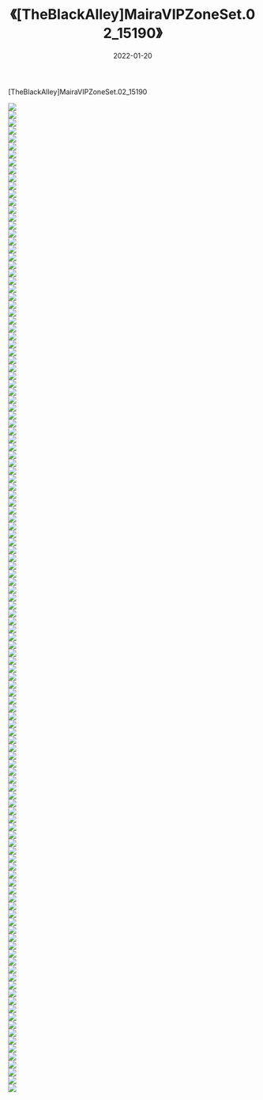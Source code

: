 ﻿---
layout: post
title:  《[TheBlackAlley]MairaVIPZoneSet.02_15190》
date:   2022-01-20
img: http://imgx.orgx.ga/漏D/2022/[TheBlackAlley]MairaVIPZoneSet.02_15190/000.jpg
categories: [美女, 清纯, 唯美]
---

[TheBlackAlley]MairaVIPZoneSet.02_15190

  ![](http://imgx.orgx.ga/漏D/2022/[TheBlackAlley]MairaVIPZoneSet.02_15190/001.jpg) <br> ![](http://imgx.orgx.ga/漏D/2022/[TheBlackAlley]MairaVIPZoneSet.02_15190/002.jpg) <br> ![](http://imgx.orgx.ga/漏D/2022/[TheBlackAlley]MairaVIPZoneSet.02_15190/003.jpg) <br> ![](http://imgx.orgx.ga/漏D/2022/[TheBlackAlley]MairaVIPZoneSet.02_15190/004.jpg) <br> ![](http://imgx.orgx.ga/漏D/2022/[TheBlackAlley]MairaVIPZoneSet.02_15190/005.jpg) <br> ![](http://imgx.orgx.ga/漏D/2022/[TheBlackAlley]MairaVIPZoneSet.02_15190/006.jpg) <br> ![](http://imgx.orgx.ga/漏D/2022/[TheBlackAlley]MairaVIPZoneSet.02_15190/007.jpg) <br> ![](http://imgx.orgx.ga/漏D/2022/[TheBlackAlley]MairaVIPZoneSet.02_15190/008.jpg) <br> ![](http://imgx.orgx.ga/漏D/2022/[TheBlackAlley]MairaVIPZoneSet.02_15190/009.jpg) <br> ![](http://imgx.orgx.ga/漏D/2022/[TheBlackAlley]MairaVIPZoneSet.02_15190/010.jpg) <br> ![](http://imgx.orgx.ga/漏D/2022/[TheBlackAlley]MairaVIPZoneSet.02_15190/011.jpg) <br> ![](http://imgx.orgx.ga/漏D/2022/[TheBlackAlley]MairaVIPZoneSet.02_15190/012.jpg) <br> ![](http://imgx.orgx.ga/漏D/2022/[TheBlackAlley]MairaVIPZoneSet.02_15190/013.jpg) <br> ![](http://imgx.orgx.ga/漏D/2022/[TheBlackAlley]MairaVIPZoneSet.02_15190/014.jpg) <br> ![](http://imgx.orgx.ga/漏D/2022/[TheBlackAlley]MairaVIPZoneSet.02_15190/015.jpg) <br> ![](http://imgx.orgx.ga/漏D/2022/[TheBlackAlley]MairaVIPZoneSet.02_15190/016.jpg) <br> ![](http://imgx.orgx.ga/漏D/2022/[TheBlackAlley]MairaVIPZoneSet.02_15190/017.jpg) <br> ![](http://imgx.orgx.ga/漏D/2022/[TheBlackAlley]MairaVIPZoneSet.02_15190/018.jpg) <br> ![](http://imgx.orgx.ga/漏D/2022/[TheBlackAlley]MairaVIPZoneSet.02_15190/019.jpg) <br> ![](http://imgx.orgx.ga/漏D/2022/[TheBlackAlley]MairaVIPZoneSet.02_15190/020.jpg) <br> ![](http://imgx.orgx.ga/漏D/2022/[TheBlackAlley]MairaVIPZoneSet.02_15190/021.jpg) <br> ![](http://imgx.orgx.ga/漏D/2022/[TheBlackAlley]MairaVIPZoneSet.02_15190/022.jpg) <br> ![](http://imgx.orgx.ga/漏D/2022/[TheBlackAlley]MairaVIPZoneSet.02_15190/023.jpg) <br> ![](http://imgx.orgx.ga/漏D/2022/[TheBlackAlley]MairaVIPZoneSet.02_15190/024.jpg) <br> ![](http://imgx.orgx.ga/漏D/2022/[TheBlackAlley]MairaVIPZoneSet.02_15190/025.jpg) <br> ![](http://imgx.orgx.ga/漏D/2022/[TheBlackAlley]MairaVIPZoneSet.02_15190/026.jpg) <br> ![](http://imgx.orgx.ga/漏D/2022/[TheBlackAlley]MairaVIPZoneSet.02_15190/027.jpg) <br> ![](http://imgx.orgx.ga/漏D/2022/[TheBlackAlley]MairaVIPZoneSet.02_15190/028.jpg) <br> ![](http://imgx.orgx.ga/漏D/2022/[TheBlackAlley]MairaVIPZoneSet.02_15190/029.jpg) <br> ![](http://imgx.orgx.ga/漏D/2022/[TheBlackAlley]MairaVIPZoneSet.02_15190/030.jpg) <br> ![](http://imgx.orgx.ga/漏D/2022/[TheBlackAlley]MairaVIPZoneSet.02_15190/031.jpg) <br> ![](http://imgx.orgx.ga/漏D/2022/[TheBlackAlley]MairaVIPZoneSet.02_15190/032.jpg) <br> ![](http://imgx.orgx.ga/漏D/2022/[TheBlackAlley]MairaVIPZoneSet.02_15190/033.jpg) <br> ![](http://imgx.orgx.ga/漏D/2022/[TheBlackAlley]MairaVIPZoneSet.02_15190/034.jpg) <br> ![](http://imgx.orgx.ga/漏D/2022/[TheBlackAlley]MairaVIPZoneSet.02_15190/035.jpg) <br> ![](http://imgx.orgx.ga/漏D/2022/[TheBlackAlley]MairaVIPZoneSet.02_15190/036.jpg) <br> ![](http://imgx.orgx.ga/漏D/2022/[TheBlackAlley]MairaVIPZoneSet.02_15190/037.jpg) <br> ![](http://imgx.orgx.ga/漏D/2022/[TheBlackAlley]MairaVIPZoneSet.02_15190/038.jpg) <br> ![](http://imgx.orgx.ga/漏D/2022/[TheBlackAlley]MairaVIPZoneSet.02_15190/039.jpg) <br> ![](http://imgx.orgx.ga/漏D/2022/[TheBlackAlley]MairaVIPZoneSet.02_15190/040.jpg) <br> ![](http://imgx.orgx.ga/漏D/2022/[TheBlackAlley]MairaVIPZoneSet.02_15190/041.jpg) <br> ![](http://imgx.orgx.ga/漏D/2022/[TheBlackAlley]MairaVIPZoneSet.02_15190/042.jpg) <br> ![](http://imgx.orgx.ga/漏D/2022/[TheBlackAlley]MairaVIPZoneSet.02_15190/043.jpg) <br> ![](http://imgx.orgx.ga/漏D/2022/[TheBlackAlley]MairaVIPZoneSet.02_15190/044.jpg) <br> ![](http://imgx.orgx.ga/漏D/2022/[TheBlackAlley]MairaVIPZoneSet.02_15190/045.jpg) <br> ![](http://imgx.orgx.ga/漏D/2022/[TheBlackAlley]MairaVIPZoneSet.02_15190/046.jpg) <br> ![](http://imgx.orgx.ga/漏D/2022/[TheBlackAlley]MairaVIPZoneSet.02_15190/047.jpg) <br> ![](http://imgx.orgx.ga/漏D/2022/[TheBlackAlley]MairaVIPZoneSet.02_15190/048.jpg) <br> ![](http://imgx.orgx.ga/漏D/2022/[TheBlackAlley]MairaVIPZoneSet.02_15190/049.jpg) <br> ![](http://imgx.orgx.ga/漏D/2022/[TheBlackAlley]MairaVIPZoneSet.02_15190/050.jpg) <br> ![](http://imgx.orgx.ga/漏D/2022/[TheBlackAlley]MairaVIPZoneSet.02_15190/051.jpg) <br> ![](http://imgx.orgx.ga/漏D/2022/[TheBlackAlley]MairaVIPZoneSet.02_15190/052.jpg) <br> ![](http://imgx.orgx.ga/漏D/2022/[TheBlackAlley]MairaVIPZoneSet.02_15190/053.jpg) <br> ![](http://imgx.orgx.ga/漏D/2022/[TheBlackAlley]MairaVIPZoneSet.02_15190/054.jpg) <br> ![](http://imgx.orgx.ga/漏D/2022/[TheBlackAlley]MairaVIPZoneSet.02_15190/055.jpg) <br> ![](http://imgx.orgx.ga/漏D/2022/[TheBlackAlley]MairaVIPZoneSet.02_15190/056.jpg) <br> ![](http://imgx.orgx.ga/漏D/2022/[TheBlackAlley]MairaVIPZoneSet.02_15190/057.jpg) <br> ![](http://imgx.orgx.ga/漏D/2022/[TheBlackAlley]MairaVIPZoneSet.02_15190/058.jpg) <br> ![](http://imgx.orgx.ga/漏D/2022/[TheBlackAlley]MairaVIPZoneSet.02_15190/059.jpg) <br> ![](http://imgx.orgx.ga/漏D/2022/[TheBlackAlley]MairaVIPZoneSet.02_15190/060.jpg) <br> ![](http://imgx.orgx.ga/漏D/2022/[TheBlackAlley]MairaVIPZoneSet.02_15190/061.jpg) <br> ![](http://imgx.orgx.ga/漏D/2022/[TheBlackAlley]MairaVIPZoneSet.02_15190/062.jpg) <br> ![](http://imgx.orgx.ga/漏D/2022/[TheBlackAlley]MairaVIPZoneSet.02_15190/063.jpg) <br> ![](http://imgx.orgx.ga/漏D/2022/[TheBlackAlley]MairaVIPZoneSet.02_15190/064.jpg) <br> ![](http://imgx.orgx.ga/漏D/2022/[TheBlackAlley]MairaVIPZoneSet.02_15190/065.jpg) <br> ![](http://imgx.orgx.ga/漏D/2022/[TheBlackAlley]MairaVIPZoneSet.02_15190/066.jpg) <br> ![](http://imgx.orgx.ga/漏D/2022/[TheBlackAlley]MairaVIPZoneSet.02_15190/067.jpg) <br> ![](http://imgx.orgx.ga/漏D/2022/[TheBlackAlley]MairaVIPZoneSet.02_15190/068.jpg) <br> ![](http://imgx.orgx.ga/漏D/2022/[TheBlackAlley]MairaVIPZoneSet.02_15190/069.jpg) <br> ![](http://imgx.orgx.ga/漏D/2022/[TheBlackAlley]MairaVIPZoneSet.02_15190/070.jpg) <br> ![](http://imgx.orgx.ga/漏D/2022/[TheBlackAlley]MairaVIPZoneSet.02_15190/071.jpg) <br> ![](http://imgx.orgx.ga/漏D/2022/[TheBlackAlley]MairaVIPZoneSet.02_15190/072.jpg) <br> ![](http://imgx.orgx.ga/漏D/2022/[TheBlackAlley]MairaVIPZoneSet.02_15190/073.jpg) <br> ![](http://imgx.orgx.ga/漏D/2022/[TheBlackAlley]MairaVIPZoneSet.02_15190/074.jpg) <br> ![](http://imgx.orgx.ga/漏D/2022/[TheBlackAlley]MairaVIPZoneSet.02_15190/075.jpg) <br> ![](http://imgx.orgx.ga/漏D/2022/[TheBlackAlley]MairaVIPZoneSet.02_15190/076.jpg) <br> ![](http://imgx.orgx.ga/漏D/2022/[TheBlackAlley]MairaVIPZoneSet.02_15190/077.jpg) <br> ![](http://imgx.orgx.ga/漏D/2022/[TheBlackAlley]MairaVIPZoneSet.02_15190/078.jpg) <br> ![](http://imgx.orgx.ga/漏D/2022/[TheBlackAlley]MairaVIPZoneSet.02_15190/079.jpg) <br> ![](http://imgx.orgx.ga/漏D/2022/[TheBlackAlley]MairaVIPZoneSet.02_15190/080.jpg) <br> ![](http://imgx.orgx.ga/漏D/2022/[TheBlackAlley]MairaVIPZoneSet.02_15190/081.jpg) <br> ![](http://imgx.orgx.ga/漏D/2022/[TheBlackAlley]MairaVIPZoneSet.02_15190/082.jpg) <br> ![](http://imgx.orgx.ga/漏D/2022/[TheBlackAlley]MairaVIPZoneSet.02_15190/083.jpg) <br> ![](http://imgx.orgx.ga/漏D/2022/[TheBlackAlley]MairaVIPZoneSet.02_15190/084.jpg) <br> ![](http://imgx.orgx.ga/漏D/2022/[TheBlackAlley]MairaVIPZoneSet.02_15190/085.jpg) <br> ![](http://imgx.orgx.ga/漏D/2022/[TheBlackAlley]MairaVIPZoneSet.02_15190/086.jpg) <br> ![](http://imgx.orgx.ga/漏D/2022/[TheBlackAlley]MairaVIPZoneSet.02_15190/087.jpg) <br> ![](http://imgx.orgx.ga/漏D/2022/[TheBlackAlley]MairaVIPZoneSet.02_15190/088.jpg) <br> ![](http://imgx.orgx.ga/漏D/2022/[TheBlackAlley]MairaVIPZoneSet.02_15190/089.jpg) <br> ![](http://imgx.orgx.ga/漏D/2022/[TheBlackAlley]MairaVIPZoneSet.02_15190/090.jpg) <br> ![](http://imgx.orgx.ga/漏D/2022/[TheBlackAlley]MairaVIPZoneSet.02_15190/091.jpg) <br> ![](http://imgx.orgx.ga/漏D/2022/[TheBlackAlley]MairaVIPZoneSet.02_15190/092.jpg) <br> ![](http://imgx.orgx.ga/漏D/2022/[TheBlackAlley]MairaVIPZoneSet.02_15190/093.jpg) <br> ![](http://imgx.orgx.ga/漏D/2022/[TheBlackAlley]MairaVIPZoneSet.02_15190/094.jpg) <br> ![](http://imgx.orgx.ga/漏D/2022/[TheBlackAlley]MairaVIPZoneSet.02_15190/095.jpg) <br> ![](http://imgx.orgx.ga/漏D/2022/[TheBlackAlley]MairaVIPZoneSet.02_15190/096.jpg) <br> ![](http://imgx.orgx.ga/漏D/2022/[TheBlackAlley]MairaVIPZoneSet.02_15190/097.jpg) <br> ![](http://imgx.orgx.ga/漏D/2022/[TheBlackAlley]MairaVIPZoneSet.02_15190/098.jpg) <br> ![](http://imgx.orgx.ga/漏D/2022/[TheBlackAlley]MairaVIPZoneSet.02_15190/099.jpg) <br> ![](http://imgx.orgx.ga/漏D/2022/[TheBlackAlley]MairaVIPZoneSet.02_15190/100.jpg) <br> ![](http://imgx.orgx.ga/漏D/2022/[TheBlackAlley]MairaVIPZoneSet.02_15190/101.jpg) <br> ![](http://imgx.orgx.ga/漏D/2022/[TheBlackAlley]MairaVIPZoneSet.02_15190/102.jpg) <br> ![](http://imgx.orgx.ga/漏D/2022/[TheBlackAlley]MairaVIPZoneSet.02_15190/103.jpg) <br> ![](http://imgx.orgx.ga/漏D/2022/[TheBlackAlley]MairaVIPZoneSet.02_15190/104.jpg) <br> ![](http://imgx.orgx.ga/漏D/2022/[TheBlackAlley]MairaVIPZoneSet.02_15190/105.jpg) <br> ![](http://imgx.orgx.ga/漏D/2022/[TheBlackAlley]MairaVIPZoneSet.02_15190/106.jpg) <br> ![](http://imgx.orgx.ga/漏D/2022/[TheBlackAlley]MairaVIPZoneSet.02_15190/107.jpg) <br> ![](http://imgx.orgx.ga/漏D/2022/[TheBlackAlley]MairaVIPZoneSet.02_15190/108.jpg) <br> ![](http://imgx.orgx.ga/漏D/2022/[TheBlackAlley]MairaVIPZoneSet.02_15190/109.jpg) <br> ![](http://imgx.orgx.ga/漏D/2022/[TheBlackAlley]MairaVIPZoneSet.02_15190/110.jpg) <br> ![](http://imgx.orgx.ga/漏D/2022/[TheBlackAlley]MairaVIPZoneSet.02_15190/111.jpg) <br> ![](http://imgx.orgx.ga/漏D/2022/[TheBlackAlley]MairaVIPZoneSet.02_15190/112.jpg) <br> ![](http://imgx.orgx.ga/漏D/2022/[TheBlackAlley]MairaVIPZoneSet.02_15190/113.jpg) <br> ![](http://imgx.orgx.ga/漏D/2022/[TheBlackAlley]MairaVIPZoneSet.02_15190/114.jpg) <br> ![](http://imgx.orgx.ga/漏D/2022/[TheBlackAlley]MairaVIPZoneSet.02_15190/115.jpg) <br> ![](http://imgx.orgx.ga/漏D/2022/[TheBlackAlley]MairaVIPZoneSet.02_15190/116.jpg) <br> ![](http://imgx.orgx.ga/漏D/2022/[TheBlackAlley]MairaVIPZoneSet.02_15190/117.jpg) <br> ![](http://imgx.orgx.ga/漏D/2022/[TheBlackAlley]MairaVIPZoneSet.02_15190/118.jpg) <br> ![](http://imgx.orgx.ga/漏D/2022/[TheBlackAlley]MairaVIPZoneSet.02_15190/119.jpg) <br> ![](http://imgx.orgx.ga/漏D/2022/[TheBlackAlley]MairaVIPZoneSet.02_15190/120.jpg) <br> ![](http://imgx.orgx.ga/漏D/2022/[TheBlackAlley]MairaVIPZoneSet.02_15190/121.jpg) <br> ![](http://imgx.orgx.ga/漏D/2022/[TheBlackAlley]MairaVIPZoneSet.02_15190/122.jpg) <br> ![](http://imgx.orgx.ga/漏D/2022/[TheBlackAlley]MairaVIPZoneSet.02_15190/123.jpg) <br> ![](http://imgx.orgx.ga/漏D/2022/[TheBlackAlley]MairaVIPZoneSet.02_15190/124.jpg) <br> ![](http://imgx.orgx.ga/漏D/2022/[TheBlackAlley]MairaVIPZoneSet.02_15190/125.jpg) <br>